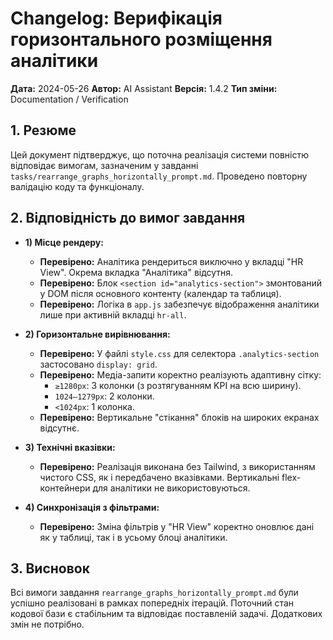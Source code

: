 # Changelog: Верифікація горизонтального розміщення аналітики

**Дата:** 2024-05-26
**Автор:** AI Assistant
**Версія:** 1.4.2
**Тип зміни:** Documentation / Verification

## 1. Резюме

Цей документ підтверджує, що поточна реалізація системи повністю відповідає вимогам, зазначеним у завданні `tasks/rearrange_graphs_horizontally_prompt.md`. Проведено повторну валідацію коду та функціоналу.

## 2. Відповідність до вимог завдання

-   **1) Місце рендеру:**
    -   **Перевірено:** Аналітика рендериться виключно у вкладці "HR View". Окрема вкладка "Аналітика" відсутня.
    -   **Перевірено:** Блок `<section id="analytics-section">` змонтований у DOM після основного контенту (календар та таблиця).
    -   **Перевірено:** Логіка в `app.js` забезпечує відображення аналітики лише при активній вкладці `hr-all`.

-   **2) Горизонтальне вирівнювання:**
    -   **Перевірено:** У файлі `style.css` для селектора `.analytics-section` застосовано `display: grid`.
    -   **Перевірено:** Медіа-запити коректно реалізують адаптивну сітку:
        -   `≥1280px`: 3 колонки (з розтягуванням KPI на всю ширину).
        -   `1024–1279px`: 2 колонки.
        -   `<1024px`: 1 колонка.
    -   **Перевірено:** Вертикальне "стікання" блоків на широких екранах відсутнє.

-   **3) Технічні вказівки:**
    -   **Перевірено:** Реалізація виконана без Tailwind, з використанням чистого CSS, як і передбачено вказівками. Вертикальні flex-контейнери для аналітики не використовуються.

-   **4) Синхронізація з фільтрами:**
    -   **Перевірено:** Зміна фільтрів у "HR View" коректно оновлює дані як у таблиці, так і в усьому блоці аналітики.

## 3. Висновок

Всі вимоги завдання `rearrange_graphs_horizontally_prompt.md` були успішно реалізовані в рамках попередніх ітерацій. Поточний стан кодової бази є стабільним та відповідає поставленій задачі. Додаткових змін не потрібно.
